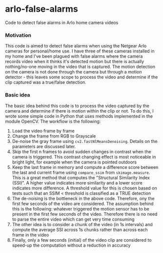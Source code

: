 # arlo-false-alarms
Code to detect false alarms in Arlo home camera videos

### Motivation
This code is aimed to detect false alarms when using the Netgear Arlo cameras for personal/home use. I have three of these cameras installed in my home and I've been plagued with false alarms where the camera records video when it thinks it's detected motion but there is actually nothing/no-one moving in the video that is captured. The motion detection on the camera is not done through the camera but through a motion detector - this leaves some scope to process the video and determine if the clip captured was a true/false detection. 

### Basic idea
The basic idea behind this code is to process the video captured by the camera and determine if there is motion within the clip or not. To do this, I wrote some simple code in Python that uses methods implemented in the module OpenCV. The workflow is the following: 
1. Load the video frame by frame
2. Change the frame from RGB to Grayscale 
3. De-noise the gray frame using `cv2.fastNlMeansDenoising`. Details on the parameters are discussed later.
4. Skip the first n frames to avoid sudden changes in contrast when the camera is triggered. This contrast changing effect is most noticeable in bright light, for example when the camera is pointed outdoors
5. Keep the last frame in memory and compute a difference score between the last and current frame using `compare_ssim` from `skimage.measure`. This is a great method that computes the "Structural Similarity Index (SSI)". A higher value indicates more similarity and a lower score indicates more difference. A threshold value for this is chosen based on tests such that an SSIM < threshold is classified as a TRUE detection
6. The de-noising is the bottleneck in the above code. Therefore, ony the first few seconds of the video are considered. The assumption behind this is the following: whatever triggered the motion sensor has to be present in the first few seconds of the video. Therefore there is no need to parse the entire video which can get very time consuming
7. The other idea is to consider a chunk of the video (in 1s intervals) and compute the average SSI across 1s chunks rather than across each frame in the video
8. Finally, only a few seconds (initial) of the video clip are considered to speed-up the computation without a reduction in accuracy

